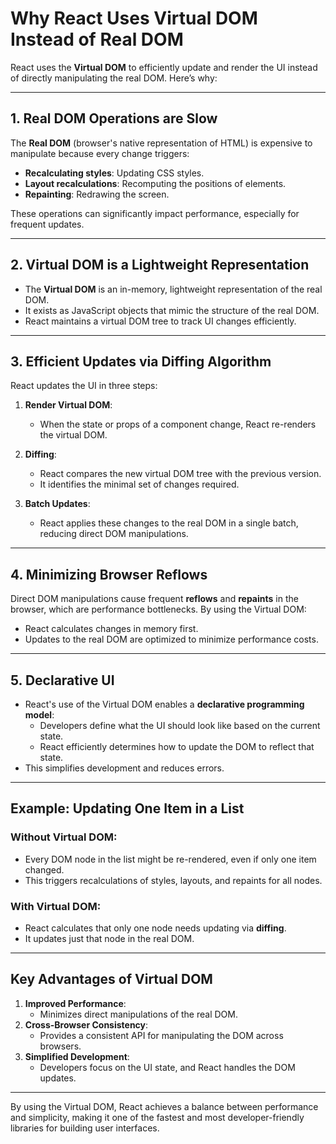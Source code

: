 # Why React Uses Virtual DOM Instead of Real DOM

React uses the **Virtual DOM** to efficiently update and render the UI instead of directly manipulating the real DOM. Here’s why:

---

## 1. Real DOM Operations are Slow
The **Real DOM** (browser's native representation of HTML) is expensive to manipulate because every change triggers:
- **Recalculating styles**: Updating CSS styles.
- **Layout recalculations**: Recomputing the positions of elements.
- **Repainting**: Redrawing the screen.

These operations can significantly impact performance, especially for frequent updates.

---

## 2. Virtual DOM is a Lightweight Representation
- The **Virtual DOM** is an in-memory, lightweight representation of the real DOM.
- It exists as JavaScript objects that mimic the structure of the real DOM.
- React maintains a virtual DOM tree to track UI changes efficiently.

---

## 3. Efficient Updates via Diffing Algorithm
React updates the UI in three steps:

1. **Render Virtual DOM**:
   - When the state or props of a component change, React re-renders the virtual DOM.

2. **Diffing**:
   - React compares the new virtual DOM tree with the previous version.
   - It identifies the minimal set of changes required.

3. **Batch Updates**:
   - React applies these changes to the real DOM in a single batch, reducing direct DOM manipulations.

---

## 4. Minimizing Browser Reflows
Direct DOM manipulations cause frequent **reflows** and **repaints** in the browser, which are performance bottlenecks. By using the Virtual DOM:
- React calculates changes in memory first.
- Updates to the real DOM are optimized to minimize performance costs.

---

## 5. Declarative UI
- React's use of the Virtual DOM enables a **declarative programming model**:
  - Developers define what the UI should look like based on the current state.
  - React efficiently determines how to update the DOM to reflect that state.
- This simplifies development and reduces errors.

---

## Example: Updating One Item in a List

### Without Virtual DOM:
- Every DOM node in the list might be re-rendered, even if only one item changed.
- This triggers recalculations of styles, layouts, and repaints for all nodes.

### With Virtual DOM:
- React calculates that only one node needs updating via **diffing**.
- It updates just that node in the real DOM.

---

## Key Advantages of Virtual DOM
1. **Improved Performance**:
   - Minimizes direct manipulations of the real DOM.
2. **Cross-Browser Consistency**:
   - Provides a consistent API for manipulating the DOM across browsers.
3. **Simplified Development**:
   - Developers focus on the UI state, and React handles the DOM updates.

---

By using the Virtual DOM, React achieves a balance between performance and simplicity, making it one of the fastest and most developer-friendly libraries for building user interfaces.
